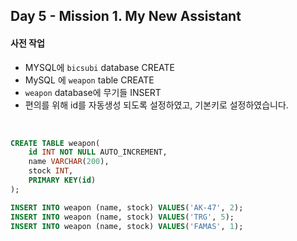 ﻿
## Day 5 - Mission 1. My New Assistant

#### 사전 작업
- MYSQL에 `bicsubi` database CREATE
- MySQL 에 `weapon` table CREATE
- `weapon` database에 무기들 INSERT
- 편의를 위해 id를 자동생성 되도록 설정하였고, 기본키로 설정하였습니다.
<br>

```sql
CREATE TABLE weapon(
	id INT NOT NULL AUTO_INCREMENT, 
	name VARCHAR(200),
	stock INT,
	PRIMARY KEY(id)
);

INSERT INTO weapon (name, stock) VALUES('AK-47', 2);
INSERT INTO weapon (name, stock) VALUES('TRG', 5);
INSERT INTO weapon (name, stock) VALUES('FAMAS', 1);
```

